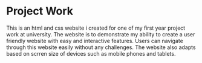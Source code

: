 # Project Work
This is an html and css website i created for one of my first year project work at university.
The website is to demonstrate my ability to create a user friendly website with easy and interactive features.
Users can navigate through this website easily without any challenges. The website also adapts based on 
scrren size of devices such as mobile phones and tablets.
